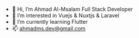 - 👋 Hi, I’m Ahmad Al-Msalam Full Stack Developer
- 👀 I’m interested in Vuejs & Nuxtjs & Laravel
- 🌱 I’m currently learning Flutter
- 📫 ahmadms.dev@gmail.com


